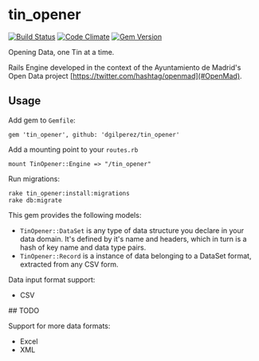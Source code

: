 # tin_opener
[![Build Status](https://travis-ci.org/dgilperez/tin_opener.svg?branch=master)](https://travis-ci.org/dgilperez/tin_opener)
[![Code Climate](https://codeclimate.com/github/dgilperez/tin_opener/badges/gpa.svg)](https://codeclimate.com/github/dgilperez/tin_opener)
[![Gem Version](https://badge.fury.io/rb/tin_opener.svg)](https://badge.fury.io/rb/tin_opener)

Opening Data, one Tin at a time.

Rails Engine developed in the context of the Ayuntamiento de Madrid's Open Data project [https://twitter.com/hashtag/openmad](#OpenMad).

## Usage

Add gem to `Gemfile`:

    gem 'tin_opener', github: 'dgilperez/tin_opener'

Add a mounting point to your `routes.rb`

    mount TinOpener::Engine => "/tin_opener"

Run migrations:

    rake tin_opener:install:migrations
    rake db:migrate

This gem provides the following models:

* `TinOpener::DataSet` is any type of data structure you declare in your data domain. It's defined by it's name and headers, which in turn is a hash of key name and data type pairs.
* `TinOpener::Record` is a instance of data belonging to a DataSet format, extracted from any CSV form.

Data input format support:

* CSV

## TODO

Support for more data formats:

* Excel
* XML
